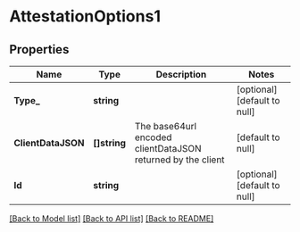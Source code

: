 # AttestationOptions1

## Properties
Name | Type | Description | Notes
------------ | ------------- | ------------- | -------------
**Type_** | **string** |  | [optional] [default to null]
**ClientDataJSON** | **[]string** | The base64url encoded clientDataJSON returned by the client | [default to null]
**Id** | **string** |  | [optional] [default to null]

[[Back to Model list]](../README.md#documentation-for-models) [[Back to API list]](../README.md#documentation-for-api-endpoints) [[Back to README]](../README.md)

